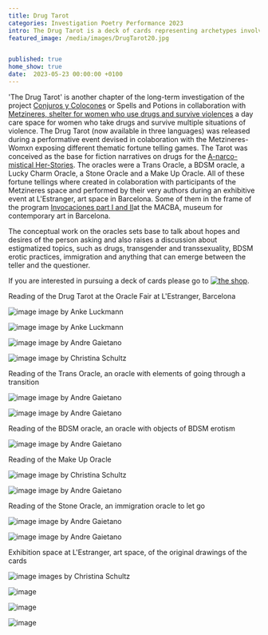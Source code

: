 ```yaml
---
title: Drug Tarot
categories: Investigation Poetry Performance 2023
intro: The Drug Tarot is a deck of cards representing archetypes involved in situations of drug use.
featured_image: /media/images/DrugTarot20.jpg


published: true
home_show: true
date:  2023-05-23 00:00:00 +0100
---
```

'The Drug Tarot' is another chapter of the long-term investigation of the project [Conjuros y Colocones](https://www.christinaschultz.com/works/metzineres/) or Spells and Potions in collaboration with [Metzineres, shelter for women who use drugs and survive violences](http://metzineres.net/) a day care space for women who take drugs and survive multiple situations of violence.
The Drug Tarot (now available in three languages) was released during a performative event devised in colaboration with the Metzineres-Womxn exposing different thematic fortune telling games. The Tarot was conceived as the base for fiction narratives on drugs for the [A-narco-mistical Her-Stories](https://www.christinaschultz.com/works/HistoriasAnarco-misticas/).
The oracles were a Trans Oracle, a BDSM oracle, a Lucky Charm Oracle, a Stone Oracle and a Make Up Oracle. All of these fortune tellings where created in colaboration with participants of the Metzineres space and performed by their very authors during an exhibitive event at L'Estranger, art space in Barcelona.
Some of them in the frame of the program [Invocaciones part I and II](https://www.macba.cat/es/exposiciones-actividades/actividades/invocaciones-acto-i)at the MACBA, museum for contemporary art in Barcelona.

The conceptual work on the oracles sets base to talk about hopes and desires of  the person asking and also raises a discussion about estigmatized topics, such as drugs, transgender and transsexuality, BDSM erotic practices, immigration and anything that can emerge between the teller and the questioner.


If you are interested in pursuing a deck of cards please go to [![the shop](/media/images/DrugTarot1.jpg)](/shop-tarot).

Reading of the Drug Tarot at the Oracle Fair at L'Estranger, Barcelona

![image](/media/images/DrugTarot3.jpg)
image by Anke Luckmann

![image](/media/images/DrugTarot4.jpg)
image by Anke Luckmann

![image](/media/images/DrugTarot5.jpg)
image by Andre Gaietano

![image](/media/images/DrugTarot6.jpg)
image by Christina Schultz

Reading of the Trans Oracle, an oracle with elements of going through a transition

![image](/media/images/DrugTarot7.jpg)
image by Andre Gaietano

![image](/media/images/DrugTarot8.jpg)
image by Andre Gaietano

Reading of the BDSM oracle, an oracle with objects of BDSM erotism

![image](/media/images/DrugTarot9.jpg)
image by Andre Gaietano

Reading of the Make Up Oracle

![image](/media/images/DrugTarot10.jpg)
image by Christina Schultz

![image](/media/images/DrugTarot11.jpg)
image by Andre Gaietano

Reading of the Stone Oracle, an immigration oracle to let go

![image](/media/images/DrugTarot12.jpg)
image by Andre Gaietano

![image](/media/images/DrugTarot13.jpg)
image by Andre Gaietano

Exhibition space at L'Estranger, art space, of the original drawings of the cards

![image](/media/images/DrugTarot14.jpg)
images by Christina Schultz

![image](/media/images/DrugTarot15.jpg)

![image](/media/images/DrugTarot16.jpg)

![image](/media/images/DrugTarot17.jpg)
